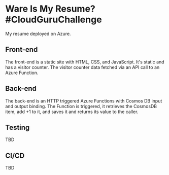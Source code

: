 # Ware Is My Resume? #CloudGuruChallenge
My resume deployed on Azure.

## Front-end
The front-end is a static site with HTML, CSS, and JavaScript. It's static and has a visitor counter. The visitor counter data fetched via an API call to an Azure Function.

## Back-end
The back-end is an HTTP triggered Azure Functions with Cosmos DB input and output binding. The Function is triggered, it retrieves the CosmosDB item, add +1 to it, and saves it and returns its value to the caller.

## Testing
TBD

## CI/CD
TBD
